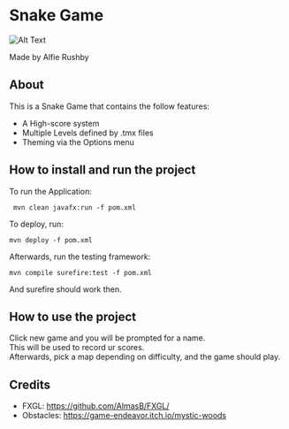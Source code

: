 # Snake Game

![Alt Text](./frontpage.gif)

Made by Alfie Rushby

## About
This is a Snake Game that contains the follow features:
- A High-score system 
- Multiple Levels defined by .tmx files
- Theming via the Options menu
## How to install and run the project
To run the Application:

     mvn clean javafx:run -f pom.xml

To deploy, run:

    mvn deploy -f pom.xml

Afterwards, run the testing framework:

    mvn compile surefire:test -f pom.xml

And surefire should work then.

## How to use the project 
Click new game and you will be prompted for a name. <br> 
This will be used to record ur scores.  <br>
Afterwards, pick a map depending on difficulty, and the game should play.

## Credits
- FXGL: https://github.com/AlmasB/FXGL/
- Obstacles: https://game-endeavor.itch.io/mystic-woods